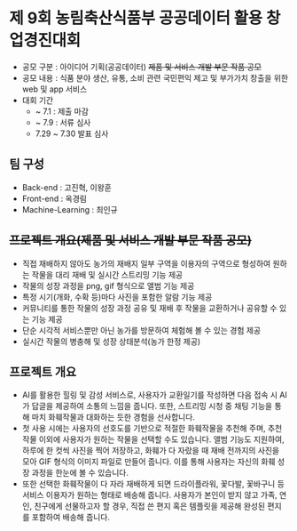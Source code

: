 # 제 9회 농림축산식품부 공공데이터 활용 창업경진대회
* 공모 구분 : 아이디어 기획(공공데이터) ~~제품 및 서비스 개발 부문 작품 공모~~
* 공모 내용 : 식품 분야 생산, 유통, 소비 관련 국민편익 제고 및 부가가치 창출을 위한 web 및 app 서비스
* 대회 기간
    * ~ 7.1 : 제출 마감
    * ~ 7.9 : 서류 심사
    * 7.29 ~ 7.30 발표 심사
## 팀 구성
* Back-end : 고진혁, 이왕훈
* Front-end : 옥경림
* Machine-Learning : 최인규
## ~~프로젝트 개요(제품 및 서비스 개발 부문 작품 공모)~~
* 직접 재배하지 않아도 농가의 재배지 일부 구역을 이용자의 구역으로 형성하여 원하는 작물을 대리 재배 및 실시간 스트리밍 기능 제공
* 작물의 성장 과정을 png, gif 형식으로 앨범 기능 제공
* 특정 시기(개화, 수확 등)마다 사진을 포함한 알람 기능 제공
* 커뮤니티를 통한 작물의 성장 과정 공유 및 재배 후 작물을 교환하거나 공유할 수 있는 기능 제공
* 단순 시각적 서비스뿐만 아닌 농가를 방문하여 체험해 볼 수 있는 경험 제공
* 실시간 작물의 병충해 및 성장 상태분석(농가 한정 제공)
## 프로젝트 개요
* AI를 활용한 힐링 및 감성 서비스로, 사용자가 교환일기를 작성하면 다음 접속 시 AI가 답글을 제공하여 소통의 느낌을 줍니다. 또한, 스트리밍 시청 중 채팅 기능을 통해 마치 화훼작물과 대화하는 듯한 경험을 선사합니다.
* 첫 사용 시에는 사용자의 선호도를 기반으로 적절한 화훼작물을 추천해 주며, 추천 작물 이외에 사용자가 원하는 작물을 선택할 수도 있습니다. 앨범 기능도 지원하여, 하루에 한 컷씩 사진을 찍어 저장하고, 화훼가 다 자랐을 때 재배 전까지의 사진을 모아 GIF 형식의 이미지 파일로 만들어 줍니다. 이를 통해 사용자는 자신의 화훼 성장 과정을 한눈에 볼 수 있습니다.
* 또한 선택한 화훼작물이 다 자라 재배하게 되면 드라이플라워, 꽃다발, 꽃바구니 등 서비스 이용자가 원하는 형태로 배송해 줍니다. 사용자가 본인이 받지 않고 가족, 연인, 친구에게 선물하고자 할 경우, 직접 쓴 편지 혹은 템플릿을 제공해 완성된 편지를 포함하여 배송해 줍니다.
